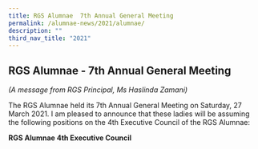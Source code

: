 ```yaml
---
title: RGS Alumnae  7th Annual General Meeting
permalink: /alumnae-news/2021/alumnae/
description: ""
third_nav_title: "2021"
---
```

## RGS Alumnae - 7th Annual General Meeting

_(A message from RGS Principal, Ms Haslinda Zamani)_  
  
The RGS Alumnae held its 7th Annual General Meeting on Saturday, 27 March 2021. I am pleased to announce that these ladies will be assuming the following positions on the 4th Executive Council of the RGS Alumnae:

**RGS Alumnae 4th Executive Council**

